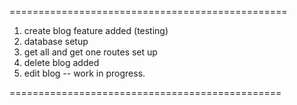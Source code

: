 

================================================

1. create blog feature added (testing)
2. database setup
3. get all and get one routes set up
4. delete blog added
5. edit blog -- work in progress.

===============================================

